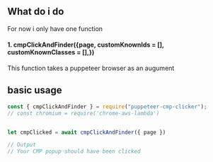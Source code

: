 
## What do i do

For now i only have one function

#### 1. cmpClickAndFinder({page, customKnownIds = [], customKnownClasses = [],})

This function takes a puppeteer browser as an augument
## basic usage

```js
const { cmpClickAndFinder } = require("puppeteer-cmp-clicker");
// const chromium = require('chrome-aws-lambda')


let cmpClicked = await cmpClickAndFinder({ page })

// Output
// Your CMP popup should have been clicked

```
